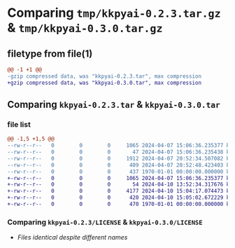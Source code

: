 # Comparing `tmp/kkpyai-0.2.3.tar.gz` & `tmp/kkpyai-0.3.0.tar.gz`

## filetype from file(1)

```diff
@@ -1 +1 @@
-gzip compressed data, was "kkpyai-0.2.3.tar", max compression
+gzip compressed data, was "kkpyai-0.3.0.tar", max compression
```

## Comparing `kkpyai-0.2.3.tar` & `kkpyai-0.3.0.tar`

### file list

```diff
@@ -1,5 +1,5 @@
--rw-r--r--   0        0        0     1065 2024-04-07 15:06:36.235377 kkpyai-0.2.3/LICENSE
--rw-r--r--   0        0        0       47 2024-04-07 15:06:36.235438 kkpyai-0.2.3/README.md
--rw-r--r--   0        0        0     1912 2024-04-07 20:52:34.507082 kkpyai-0.2.3/kkpyai/kktorch.py
--rw-r--r--   0        0        0      409 2024-04-07 20:52:48.423403 kkpyai-0.2.3/pyproject.toml
--rw-r--r--   0        0        0      437 1970-01-01 00:00:00.000000 kkpyai-0.2.3/PKG-INFO
+-rw-r--r--   0        0        0     1065 2024-04-07 15:06:36.235377 kkpyai-0.3.0/LICENSE
+-rw-r--r--   0        0        0       54 2024-04-10 13:52:34.317676 kkpyai-0.3.0/README.md
+-rw-r--r--   0        0        0     4177 2024-04-10 15:04:17.074473 kkpyai-0.3.0/kkpyai/kktorch.py
+-rw-r--r--   0        0        0      420 2024-04-10 15:05:02.672229 kkpyai-0.3.0/pyproject.toml
+-rw-r--r--   0        0        0      470 1970-01-01 00:00:00.000000 kkpyai-0.3.0/PKG-INFO
```

### Comparing `kkpyai-0.2.3/LICENSE` & `kkpyai-0.3.0/LICENSE`

 * *Files identical despite different names*

